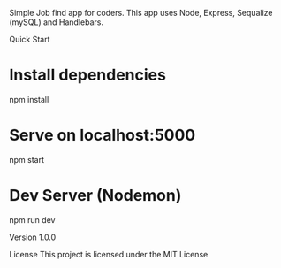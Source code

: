 
Simple Job find app for coders. This app uses Node, Express, Sequalize (mySQL) and Handlebars.

Quick Start
# Install dependencies
npm install

# Serve on localhost:5000
npm start
# Dev Server (Nodemon)
npm run dev

Version
1.0.0

License
This project is licensed under the MIT License
